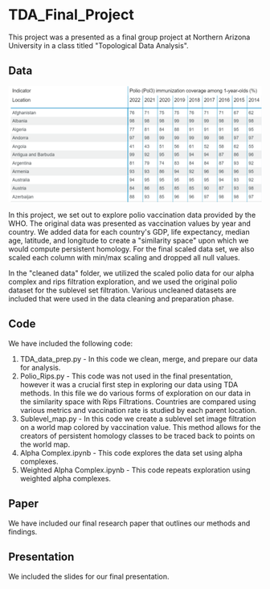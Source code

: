 # TDA_Final_Project
This project was a presented as a final group project at Northern Arizona University in a class titled "Topological Data Analysis".

## **Data**

<img src="Figures and Images/Polio_table_ex.png?raw=true"/> 

In this project, we set out to explore polio vaccination data provided by the WHO. 
The original data was presented as vaccination values by year and country. We added data
for each country's GDP, life expectancy, median age, latitude, and longitude to create 
a "similarity space" upon which we would compute persistent homology. For the final 
scaled data set, we also scaled each column with min/max scaling and dropped all null values. 

In the "cleaned data" folder, we utilized the scaled polio data for our alpha complex and rips filtration exploration, and we used the original polio dataset for the sublevel set filtration.
Various uncleaned datasets are included that were used in the data cleaning and preparation phase.
## **Code**
We have included the following code:

1. TDA_data_prep.py - In this code we clean, merge, and prepare our data for analysis.
2. Polio_Rips.py - This code was not used in the final presentation, however it was a crucial first step in exploring our data using TDA methods. In this file we do various forms of exploration on our data in the similarity space with Rips Filtrations. Countries are compared
using various metrics and vaccination rate is studied by each parent location.
3. Sublevel_map.py - In this code we create a sublevel set image filtration on a world map colored by vaccination value. This method allows for the creators of persistent homology classes to be traced back to points on the world map.
4. Alpha Complex.ipynb - This code explores the data set using alpha complexes.
5. Weighted Alpha Complex.ipynb - This code repeats exploration using weighted alpha complexes.
## **Paper**
We have included our final research paper that outlines our methods and findings.

## **Presentation**
We included the slides for our final presentation.
